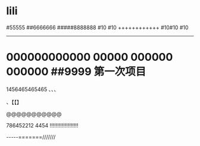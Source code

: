 # lili
#55555
##6666666
#####8888888
#10
#10
++++++++++++
#10#10
#10


**************
000000000000
00000
000000
000000
##9999
第一次项目
=====================
1456465465465
、、、

、【【】


@@@@@@@@@@@

786452212
4454
!!!!!!!!!!!!!!!!!!!

-----=======///////

